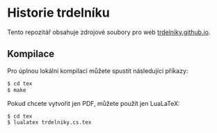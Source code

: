 # Historie trdelníku 

Tento repozitář obsahuje zdrojové soubory pro web [trdelniky.github.io](https://trdelniky.github.io/).

## Kompilace

Pro úplnou lokální kompilaci můžete spustit následující příkazy:

```bash
$ cd tex
$ make
```

Pokud chcete vytvořit jen PDF, můžete použít jen LuaLaTeX:

```bash 
$ cd tex
$ lualatex trdelniky.cs.tex
```
